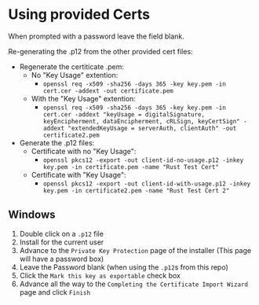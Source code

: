 # Using provided Certs

When prompted with a password leave the field blank.

Re-generating the .p12 from the other provided cert files:
- Regenerate the certiticate .pem:
  - No "Key Usage" extention:
    - `openssl req -x509 -sha256 -days 365 -key key.pem -in cert.cer -addext -out certificate.pem`
  - With the "Key Usage" extention:
    - `openssl req -x509 -sha256 -days 365 -key key.pem -in cert.cer -addext "keyUsage = digitalSignature, keyEncipherment, dataEncipherment, cRLSign, keyCertSign" -addext "extendedKeyUsage = serverAuth, clientAuth" -out certificate2.pem`
- Generate the .p12 files:
  - Certificate with no "Key Usage":
    - `openssl pkcs12 -export -out client-id-no-usage.p12 -inkey key.pem -in certificate.pem -name "Rust Test Cert"`
  - Certificate with "Key Usage":
    - `openssl pkcs12 -export -out client-id-with-usage.p12 -inkey key.pem -in certificate2.pem -name "Rust Test Cert 2"`

## Windows

1. Double click on a `.p12` file
2. Install for the current user
3. Advance to the `Private Key Protection` page of the installer (This page will have a password box)
  1. Leave the Password blank (when using the `.p12`s from this repo)
  2. Click the `Mark this key as exportable` check box
4. Advance all the way to the `Completing the Certificate Import Wizard` page and click `Finish`
